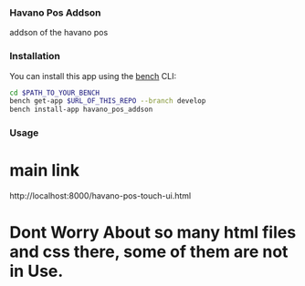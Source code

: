 ### Havano Pos Addson

addson of the havano pos

### Installation

You can install this app using the [bench](https://github.com/frappe/bench) CLI:

```bash
cd $PATH_TO_YOUR_BENCH
bench get-app $URL_OF_THIS_REPO --branch develop
bench install-app havano_pos_addson
```

### Usage

# main link

http://localhost:8000/havano-pos-touch-ui.html

# Dont Worry About so many html files and css there, some of them are not in Use.
